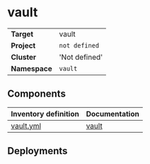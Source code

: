 # vault

|||
| --- | --- |
| **Target** | vault |
| **Project**     | `not defined`|
| **Cluster**     |  'Not defined'  |
| **Namespace**   | `vault` |

## Components
| Inventory definition | Documentation |
| --- | --- |
|[vault.yml](../../inventory/classes/components/vault.yml)| [vault](vault-readme.md)|

## Deployments
